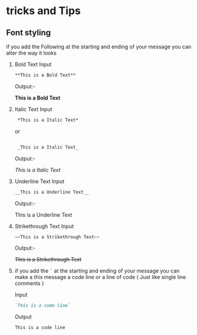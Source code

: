 
# tricks and Tips

## Font styling

if you add the Following at the starting and ending of your message you can alter the way it looks

1. Bold Text
    Input

    ```md
    **This is a Bold Text**
    ```

    Output:-

    **This is a Bold Text**

1. Italic Text
    Input

   ```md
    *This is a Italic Text*

     ```
    or
   ```md

    _This is a Italic Text_
    ```

    Output:-

    *This is a Italic Text*

1. Underline Text
    Input

    ```md
    __This is a Underline Text__
    ```

    Output:-

    This is a Underline Text

1. Strikethrough Text
    Input

    ```md
    ~~This is a Strikethrough Text~~
    ```

    Output:-

    ~~This is a Strikethrough Text~~

1. if you add the ``` ` ``` at the starting and ending of your message you can make a this message a code line or a line of code ( Just like single line comments )

    Input

    ```md
    `This is a code line`
    ```

    Output

    `This is a code line`
